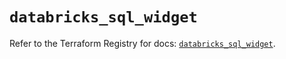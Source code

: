 # `databricks_sql_widget`

Refer to the Terraform Registry for docs: [`databricks_sql_widget`](https://registry.terraform.io/providers/databricks/databricks/1.37.1/docs/resources/sql_widget).
